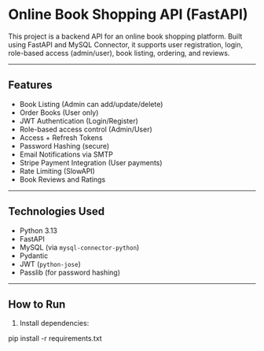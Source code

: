 #  Online Book Shopping API (FastAPI)

This project is a backend API for an online book shopping platform. Built using FastAPI and MySQL Connector, it supports user registration, login, role-based access (admin/user), book listing, ordering, and reviews.

---

##  Features

-  Book Listing (Admin can add/update/delete)
-  Order Books (User only)
-  JWT Authentication (Login/Register)
-  Role-based access control (Admin/User)
-  Access + Refresh Tokens
-  Password Hashing (secure)
-  Email Notifications via SMTP 
-  Stripe Payment Integration (User payments)
-  Rate Limiting (SlowAPI)
-  Book Reviews and Ratings

---

##  Technologies Used

- Python 3.13
- FastAPI
- MySQL (via `mysql-connector-python`)
- Pydantic
- JWT (`python-jose`)
- Passlib (for password hashing)

---

##  How to Run

1.  Install dependencies:

pip install -r requirements.txt
